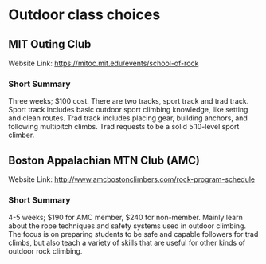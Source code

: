 # Outdoor class choices

## MIT Outing Club

Website Link: https://mitoc.mit.edu/events/school-of-rock

### Short Summary

Three weeks; $100 cost. 
There are two tracks, sport track and trad track. Sport track includes basic outdoor sport climbing knowledge, like setting and clean routes. Trad track includes placing gear, building anchors, and following multipitch climbs. 
Trad requests to be a solid 5.10-level sport climber.

## Boston Appalachian MTN Club (AMC)

Website Link: http://www.amcbostonclimbers.com/rock-program-schedule

### Short Summary

4-5 weeks; $190 for AMC member, $240 for non-member. 
Mainly learn about the rope techniques and safety systems used in outdoor climbing. The focus is on preparing students to be safe and capable followers for trad climbs, but also teach a variety of skills that are useful for other kinds of outdoor rock climbing.
